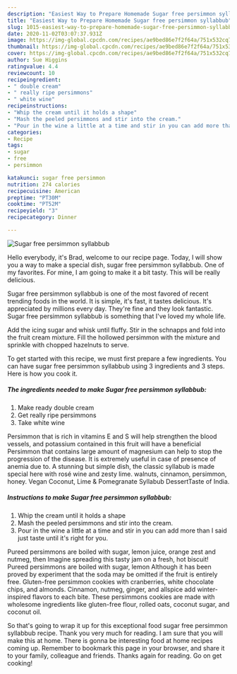 ```yaml
---
description: "Easiest Way to Prepare Homemade Sugar free persimmon syllabbub"
title: "Easiest Way to Prepare Homemade Sugar free persimmon syllabbub"
slug: 1015-easiest-way-to-prepare-homemade-sugar-free-persimmon-syllabbub
date: 2020-11-02T03:07:37.931Z
image: https://img-global.cpcdn.com/recipes/ae9bed86e7f2f64a/751x532cq70/sugar-free-persimmon-syllabbub-recipe-main-photo.jpg
thumbnail: https://img-global.cpcdn.com/recipes/ae9bed86e7f2f64a/751x532cq70/sugar-free-persimmon-syllabbub-recipe-main-photo.jpg
cover: https://img-global.cpcdn.com/recipes/ae9bed86e7f2f64a/751x532cq70/sugar-free-persimmon-syllabbub-recipe-main-photo.jpg
author: Sue Higgins
ratingvalue: 4.4
reviewcount: 10
recipeingredient:
- " double cream"
- " really ripe persimmons"
- " white wine"
recipeinstructions:
- "Whip the cream until it holds a shape"
- "Mash the peeled persimmons and stir into the cream."
- "Pour in the wine a little at a time and stir in you can add more than I said just taste until it&#39;s right for you."
categories:
- Recipe
tags:
- sugar
- free
- persimmon

katakunci: sugar free persimmon 
nutrition: 274 calories
recipecuisine: American
preptime: "PT30M"
cooktime: "PT52M"
recipeyield: "3"
recipecategory: Dinner

---
```



![Sugar free persimmon syllabbub](https://img-global.cpcdn.com/recipes/ae9bed86e7f2f64a/751x532cq70/sugar-free-persimmon-syllabbub-recipe-main-photo.jpg)

Hello everybody, it's Brad, welcome to our recipe page. Today, I will show you a way to make a special dish, sugar free persimmon syllabbub. One of my favorites. For mine, I am going to make it a bit tasty. This will be really delicious.

Sugar free persimmon syllabbub is one of the most favored of recent trending foods in the world. It is simple, it's fast, it tastes delicious. It's appreciated by millions every day. They're fine and they look fantastic. Sugar free persimmon syllabbub is something that I've loved my whole life.

Add the icing sugar and whisk until fluffy. Stir in the schnapps and fold into the fruit cream mixture. Fill the hollowed persimmon with the mixture and sprinkle with chopped hazelnuts to serve.


To get started with this recipe, we must first prepare a few ingredients. You can have sugar free persimmon syllabbub using 3 ingredients and 3 steps. Here is how you cook it.

<!--inarticleads1-->

##### The ingredients needed to make Sugar free persimmon syllabbub:

1. Make ready  double cream
1. Get  really ripe persimmons
1. Take  white wine


Persimmon that is rich in vitamins E and S will help strengthen the blood vessels, and potassium contained in this fruit will have a beneficial Persimmon that contains large amount of magnesium can help to stop the progression of the disease. It is extremely useful in case of presence of anemia due to. A stunning but simple dish, the classic syllabub is made special here with rosé wine and zesty lime. walnuts, cinnamon, persimmon, honey. Vegan Coconut, Lime &amp; Pomegranate Syllabub DessertTaste of India. 

<!--inarticleads2-->

##### Instructions to make Sugar free persimmon syllabbub:

1. Whip the cream until it holds a shape
1. Mash the peeled persimmons and stir into the cream.
1. Pour in the wine a little at a time and stir in you can add more than I said just taste until it&#39;s right for you.


Pureed persimmons are boiled with sugar, lemon juice, orange zest and nutmeg, then Imagine spreading this tasty jam on a fresh, hot biscuit! Pureed persimmons are boiled with sugar, lemon Although it has been proved by experiment that the soda may be omitted if the fruit is entirely free. Gluten-free persimmon cookies with cranberries, white chocolate chips, and almonds. Cinnamon, nutmeg, ginger, and allspice add winter-inspired flavors to each bite. These persimmons cookies are made with wholesome ingredients like gluten-free flour, rolled oats, coconut sugar, and coconut oil. 

So that's going to wrap it up for this exceptional food sugar free persimmon syllabbub recipe. Thank you very much for reading. I am sure that you will make this at home. There is gonna be interesting food at home recipes coming up. Remember to bookmark this page in your browser, and share it to your family, colleague and friends. Thanks again for reading. Go on get cooking!
